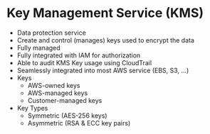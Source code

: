 # Key Management Service (KMS)

- Data protection service
- Create and control (manages) keys used to encrypt the data
- Fully managed
- Fully integrated with IAM for authorization
- Able to audit KMS Key usage using CloudTrail
- Seamlessly integrated into most AWS service (EBS, S3, ...)
- Keys
  - AWS-owned keys
  - AWS-managed keys
  - Customer-managed keys
- Key Types
  - Symmetric (AES-256 keys)
  - Asymmetric (RSA & ECC key pairs)
